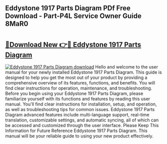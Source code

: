 ## Eddystone 1917 Parts Diagram PDf Free Download - Part-P4L Service Owner Guide 8MaR0

# <h2><a href="http://dfmzdj.blite.top/?on=Eddystone+1917+Parts+Diagram">🔗Download New 👉🔴 Eddystone 1917 Parts Diagram</a></h2>

[![Eddystone 1917 Parts Diagram download](https://i.imgur.com/lujVjoI.png)](http://dfmzdj.blite.top/?on=Eddystone+1917+Parts+Diagram)
Hello and welcome to the user manual for your newly installed Eddystone 1917 Parts Diagram. This guide is designed to help you get the most out of your product by providing a comprehensive overview of its features, functions, and benefits. You will find clear instructions for operation, maintenance, and troubleshooting. Before you begin using your Eddystone 1917 Parts Diagram, please familiarize yourself with its functions and features by reading this user manual. You'll find clear instructions for installation, setup, and operation, as well as troubleshooting tips for common issues. Eddystone 1917 Parts Diagram advanced features include multi-language support, real-time translation, customizable settings, and automatic syncing, all of which can be accessed and customized through the user interface. Please Keep This Information for Future Reference Eddystone 1917 Parts Diagram. This manual will be your reliable guide to using your new product effectively.
